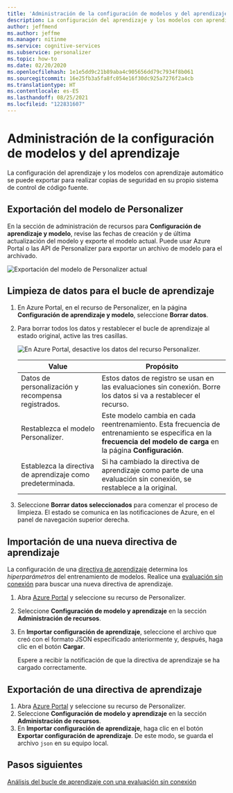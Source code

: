 ```yaml
---
title: 'Administración de la configuración de modelos y del aprendizaje: Personalizer'
description: La configuración del aprendizaje y los modelos con aprendizaje automático se puede exportar para realizar copias de seguridad en su propio sistema de control de código fuente.
author: jeffmend
ms.author: jeffme
ms.manager: nitinme
ms.service: cognitive-services
ms.subservice: personalizer
ms.topic: how-to
ms.date: 02/20/2020
ms.openlocfilehash: 1e1e5dd9c21b89aba4c905656dd79c7934f8b061
ms.sourcegitcommit: 16e25fb3a5fa8fc054e16f30dc925a7276f2a4cb
ms.translationtype: HT
ms.contentlocale: es-ES
ms.lasthandoff: 08/25/2021
ms.locfileid: "122831607"
---
```

# <a name="how-to-manage-model-and-learning-settings"></a>Administración de la configuración de modelos y del aprendizaje

La configuración del aprendizaje y los modelos con aprendizaje automático se puede exportar para realizar copias de seguridad en su propio sistema de control de código fuente.

## <a name="export-the-personalizer-model"></a>Exportación del modelo de Personalizer

En la sección de administración de recursos para **Configuración de aprendizaje y modelo**, revise las fechas de creación y de última actualización del modelo y exporte el modelo actual. Puede usar Azure Portal o las API de Personalizer para exportar un archivo de modelo para el archivado.

![Exportación del modelo de Personalizer actual](media/settings/export-current-personalizer-model.png)

## <a name="clear-data-for-your-learning-loop"></a>Limpieza de datos para el bucle de aprendizaje

1. En Azure Portal, en el recurso de Personalizer, en la página **Configuración de aprendizaje y modelo**, seleccione **Borrar datos**.
1. Para borrar todos los datos y restablecer el bucle de aprendizaje al estado original, active las tres casillas.

    ![En Azure Portal, desactive los datos del recurso Personalizer.](./media/settings/clear-data-from-personalizer-resource.png)

    |Value|Propósito|
    |--|--|
    |Datos de personalización y recompensa registrados.|Estos datos de registro se usan en las evaluaciones sin conexión. Borre los datos si va a restablecer el recurso.|
    |Restablezca el modelo Personalizer.|Este modelo cambia en cada reentrenamiento. Esta frecuencia de entrenamiento se especifica en la **frecuencia del modelo de carga** en la página **Configuración**. |
    |Establezca la directiva de aprendizaje como predeterminada.|Si ha cambiado la directiva de aprendizaje como parte de una evaluación sin conexión, se restablece a la original.|

1. Seleccione **Borrar datos seleccionados** para comenzar el proceso de limpieza. El estado se comunica en las notificaciones de Azure, en el panel de navegación superior derecha.

## <a name="import-a-new-learning-policy"></a>Importación de una nueva directiva de aprendizaje

La configuración de una [directiva de aprendizaje](concept-active-learning.md#understand-learning-policy-settings) determina los _hiperparámetros_ del entrenamiento de modelos. Realice una [evaluación sin conexión](how-to-offline-evaluation.md) para buscar una nueva directiva de aprendizaje.

1. Abra [Azure Portal](https://portal.azure.com) y seleccione su recurso de Personalizer.
1. Seleccione **Configuración de modelo y aprendizaje** en la sección **Administración de recursos**.
1. En **Importar configuración de aprendizaje**, seleccione el archivo que creó con el formato JSON especificado anteriormente y, después, haga clic en el botón **Cargar**.

    Espere a recibir la notificación de que la directiva de aprendizaje se ha cargado correctamente.

## <a name="export-a-learning-policy"></a>Exportación de una directiva de aprendizaje

1. Abra [Azure Portal](https://portal.azure.com) y seleccione su recurso de Personalizer.
1. Seleccione **Configuración de modelo y aprendizaje** en la sección **Administración de recursos**.
1. En **Importar configuración de aprendizaje**, haga clic en el botón **Exportar configuración de aprendizaje**. De este modo, se guarda el archivo `json` en su equipo local.

## <a name="next-steps"></a>Pasos siguientes

[Análisis del bucle de aprendizaje con una evaluación sin conexión](how-to-offline-evaluation.md)
